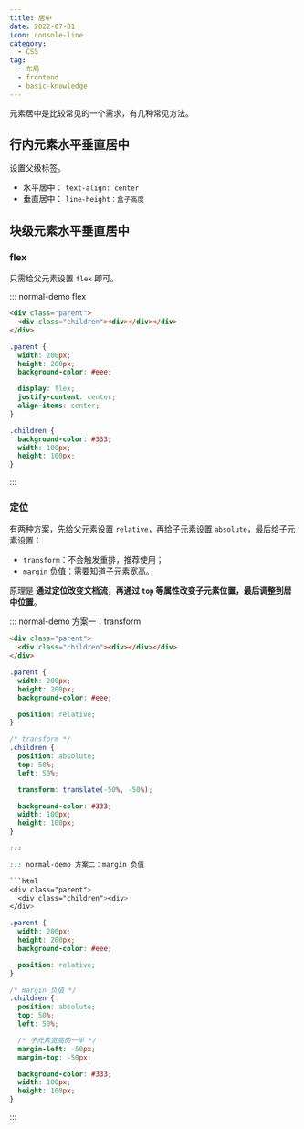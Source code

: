```yaml
---
title: 居中
date: 2022-07-01
icon: console-line
category:
  - CSS
tag:
  - 布局
  - frontend
  - basic-knowledge
---
```


元素居中是比较常见的一个需求，有几种常见方法。

## 行内元素水平垂直居中

设置父级标签。

- 水平居中： `text-align: center`
- 垂直居中： `line-height：盒子高度`

## 块级元素水平垂直居中

### flex

只需给父元素设置 `flex` 即可。

::: normal-demo flex

```html
<div class="parent">
  <div class="children"><div></div></div>
</div>
```

```css
.parent {
  width: 200px;
  height: 200px;
  background-color: #eee;

  display: flex;
  justify-content: center;
  align-items: center;
}

.children {
  background-color: #333;
  width: 100px;
  height: 100px;
}
```

:::

### 定位

有两种方案，先给父元素设置 `relative`，再给子元素设置 `absolute`，最后给子元素设置：

- `transform`：不会触发重排，推荐使用；
- `margin` 负值：需要知道子元素宽高。

原理是 **通过定位改变文档流，再通过 `top` 等属性改变子元素位置，最后调整到居中位置**。

::: normal-demo 方案一：transform

```html
<div class="parent">
  <div class="children"><div></div></div>
</div>
```

````css
.parent {
  width: 200px;
  height: 200px;
  background-color: #eee;

  position: relative;
}

/* transform */
.children {
  position: absolute;
  top: 50%;
  left: 50%;

  transform: translate(-50%, -50%);

  background-color: #333;
  width: 100px;
  height: 100px;
}

:::

::: normal-demo 方案二：margin 负值

```html
<div class="parent">
  <div class="children"><div>
</div>
````

```css
.parent {
  width: 200px;
  height: 200px;
  background-color: #eee;

  position: relative;
}

/* margin 负值 */
.children {
  position: absolute;
  top: 50%;
  left: 50%;

  /* 子元素宽高的一半 */
  margin-left: -50px;
  margin-top: -50px;

  background-color: #333;
  width: 100px;
  height: 100px;
}
```

:::
